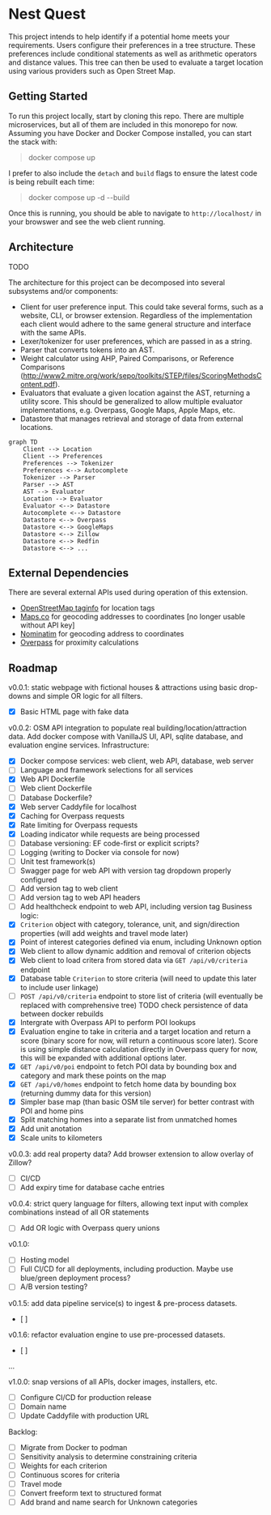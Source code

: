 # Nest Quest

This project intends to help identify if a potential home meets your requirements. Users configure their preferences in a tree structure. These preferences include conditional statements as well as arithmetic operators and distance values. This tree can then be used to evaluate a target location using various providers such as Open Street Map.

## Getting Started
To run this project locally, start by cloning this repo. There are multiple microservices, but all of them are included in this monorepo for now. Assuming you have Docker and Docker Compose installed, you can start the stack with:
> docker compose up

I prefer to also include the `detach` and `build` flags to ensure the latest code is being rebuilt each time:
> docker compose up -d --build

Once this is running, you should be able to navigate to `http://localhost/` in your browswer and see the web client running.

## Architecture

TODO

The architecture for this project can be decomposed into several subsystems and/or components:
- Client for user preference input. This could take several forms, such as a website, CLI, or browser extension. Regardless of the implementation each client would adhere to the same general structure and interface with the same APIs.
- Lexer/tokenizer for user preferences, which are passed in as a string.
- Parser that converts tokens into an AST.
- Weight calculator using AHP, Paired Comparisons, or Reference Comparisons (http://www2.mitre.org/work/sepo/toolkits/STEP/files/ScoringMethodsContent.pdf).
- Evaluators that evaluate a given location against the AST, returning a utility score. This should be generalized to allow multiple evaluator implementations, e.g. Overpass, Google Maps, Apple Maps, etc.
- Datastore that manages retrieval and storage of data from external locations.

```mermaid
graph TD
    Client --> Location
    Client --> Preferences
    Preferences --> Tokenizer
    Preferences <--> Autocomplete
    Tokenizer --> Parser
    Parser --> AST
    AST --> Evaluator
    Location --> Evaluator
    Evaluator <--> Datastore
    Autocomplete <--> Datastore
    Datastore <--> Overpass
    Datastore <--> GoogleMaps
    Datastore <--> Zillow
    Datastore <--> Redfin
    Datastore <--> ...
```

## External Dependencies

There are several external APIs used during operation of this extension.
- [OpenStreetMap taginfo](https://taginfo.openstreetmap.org/) for location tags
- [Maps.co](https://geocode.maps.co) for geocoding addresses to coordinates [no longer usable without API key]
- [Nominatim](https://nominatim.org) for geocoding address to coordinates
- [Overpass](https://www.overpass-api.de) for proximity calculations

## Roadmap
v0.0.1: static webpage with fictional houses & attractions using basic drop-downs and simple OR logic for all filters.
- [x] Basic HTML page with fake data

v0.0.2: OSM API integration to populate real building/location/attraction data. Add docker compose with VanillaJS UI, API, sqlite database, and evaluation engine services.
Infrastructure:
- [x] Docker compose services: web client, web API, database, web server
- [ ] Language and framework selections for all services
- [x] Web API Dockerfile
- [ ] Web client Dockerfile
- [ ] Database Dockerfile?
- [x] Web server Caddyfile for localhost
- [x] Caching for Overpass requests
- [x] Rate limiting for Overpass requests
- [x] Loading indicator while requests are being processed
- [ ] Database versioning: EF code-first or explicit scripts?
- [ ] Logging (writing to Docker via console for now)
- [ ] Unit test framework(s)
- [ ] Swagger page for web API with version tag dropdown properly configured
- [ ] Add version tag to web client
- [ ] Add version tag to web API headers
- [ ] Add healthcheck endpoint to web API, including version tag
Business logic:
- [x] `Criterion` object with category, tolerance, unit, and sign/direction properties (will add weights and travel mode later)
- [x] Point of interest categories defined via enum, including Unknown option
- [x] Web client to allow dynamic addition and removal of criterion objects
- [x] Web client to load critera from stored data via `GET /api/v0/criteria` endpoint
- [x] Database table `Criterion` to store criteria (will need to update this later to include user linkage)
- [ ] `POST /api/v0/criteria` endpoint to store list of criteria (will eventually be replaced with comprehensive tree) TODO check persistence of data between docker rebuilds
- [x] Intergrate with Overpass API to perform POI lookups
- [x] Evaluation engine to take in criteria and a target location and return a score (binary score for now, will return a continuous score later). Score is using simple distance calculation directly in Overpass query for now, this will be expanded with additional options later.
- [x] `GET /api/v0/poi` endpoint to fetch POI data by bounding box and category and mark these points on the map
- [x] `GET /api/v0/homes` endpoint to fetch home data by bounding box (returning dummy data for this version)
- [x] Simpler base map (than basic OSM tile server) for better contrast with POI and home pins
- [x] Split matching homes into a separate list from unmatched homes
- [x] Add unit anotation
- [x] Scale units to kilometers

v0.0.3: add real property data? Add browser extension to allow overlay of Zillow?
- [ ] CI/CD
- [ ] Add expiry time for database cache entries

v0.0.4: strict query language for filters, allowing text input with complex combinations instead of all OR statements
- [ ] Add OR logic with Overpass query unions

v0.1.0: 
- [ ] Hosting model
- [ ] Full CI/CD for all deployments, including production. Maybe use blue/green deployment process?
- [ ] A/B version testing?

v0.1.5: add data pipeline service(s) to ingest & pre-process datasets.
- [ ]

v0.1.6: refactor evaluation engine to use pre-processed datasets.
- [ ]

...

v1.0.0: snap versions of all APIs, docker images, installers, etc.
- [ ] Configure CI/CD for production release
- [ ] Domain name
- [ ] Update Caddyfile with production URL

Backlog:
- [ ] Migrate from Docker to podman
- [ ] Sensitivity analysis to determine constraining criteria
- [ ] Weights for each criterion
- [ ] Continuous scores for criteria
- [ ] Travel mode
- [ ] Convert freeform text to structured format
- [ ] Add brand and name search for Unknown categories